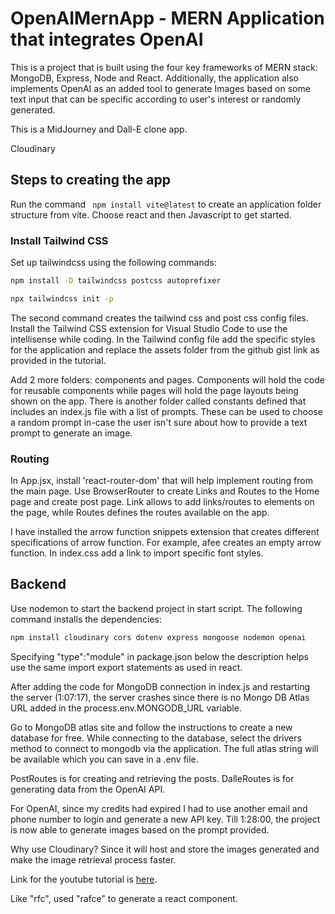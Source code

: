 # OpenAIMernApp - MERN Application that integrates OpenAI 
This is a project that is built using the four key frameworks of MERN stack: MongoDB, Express, Node and React. Additionally, the application also implements OpenAI as an added tool to generate Images based on some text input that can be specific according to user's interest or randomly generated.

This is a MidJourney and Dall-E clone app.

Cloudinary 

## Steps to creating the app

Run the command ``` npm install vite@latest``` to create an application folder structure from vite. Choose react and then Javascript to get started.


### Install Tailwind CSS

Set up tailwindcss using the following commands:
```bash
npm install -D tailwindcss postcss autoprefixer

npx tailwindcss init -p
```

The second command creates the tailwind css and post css config files. 
Install the Tailwind CSS extension for Visual Studio Code to use the intellisense while coding. In the Tailwind config file add the specific styles for the application and replace the assets folder from the github gist link as provided in the tutorial.

Add 2 more folders: components and pages. Components will hold the code for reusable components while pages will hold the page layouts being shown on the app. There is another folder called constants defined that includes an index.js file with a list of prompts. These can be used to choose a random prompt in-case the user isn't sure about how to provide a text prompt to generate an image.


### Routing

In App.jsx, install 'react-router-dom' that will help implement routing from the main page. Use BrowserRouter to create Links and Routes to the Home page and create post page. Link allows to add links/routes to elements on the page, while Routes defines the routes available on the app.

I have installed the arrow function snippets extension that creates different specifications of arrow function. For example, afee creates an empty arrow function.
In index.css add a link to import specific font styles. 


## Backend

Use  nodemon to start the backend project in start script. The following command installs the dependencies:
```bash
npm install cloudinary cors dotenv express mongoose nodemon openai
```
Specifying "type":"module" in package.json below the description helps use the same import export statements as used in react.

After adding the code for MongoDB connection in index.js and restarting the server (1:07:17), the server crashes since there is no Mongo DB Atlas URL added in the process.env.MONGODB_URL variable.

Go to MongoDB atlas site and follow the instructions to create a new database for free. While connecting to the database, select the drivers method to connect to mongodb via the application. The full atlas string will be available  which you can save in a .env file.


PostRoutes is for creating and retrieving the posts. DalleRoutes is for generating data from the OpenAI API.

For OpenAI, since my credits had expired I had to use another email and phone number to login and generate a new API key. Till 1:28:00, the project is now able to generate images based on the prompt provided.

Why use Cloudinary? Since it will host and store the images generated and make the image retrieval process faster.


Link for the youtube tutorial is [here](https://www.youtube.com/watch?v=EyIvuigqDoA).

Like "rfc", used "rafce" to generate a react component.